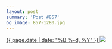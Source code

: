 ```yaml
---
layout: post
summary: 'Post #857'
og_image: 857-1280.jpg
---
```


<p>
 <time>
  <a href="/857">
   {{ page.date | date: "%B %-d, %Y" }}
  </a>
 </time>
 <a href="/857">
  <img data-taken="6/8/2019" sizes="(min-width: 700px) 50vw, calc(100vw - 2rem)" src="{{ site.assets_url }}/857-640.jpg" srcset="{{ site.assets_url }}/857-320.jpg 320w, {{ site.assets_url }}/857-640.jpg 640w, {{ site.assets_url }}/857-960.jpg 960w, {{ site.assets_url }}/857-1280.jpg 1280w"/>
 </a>
</p>
